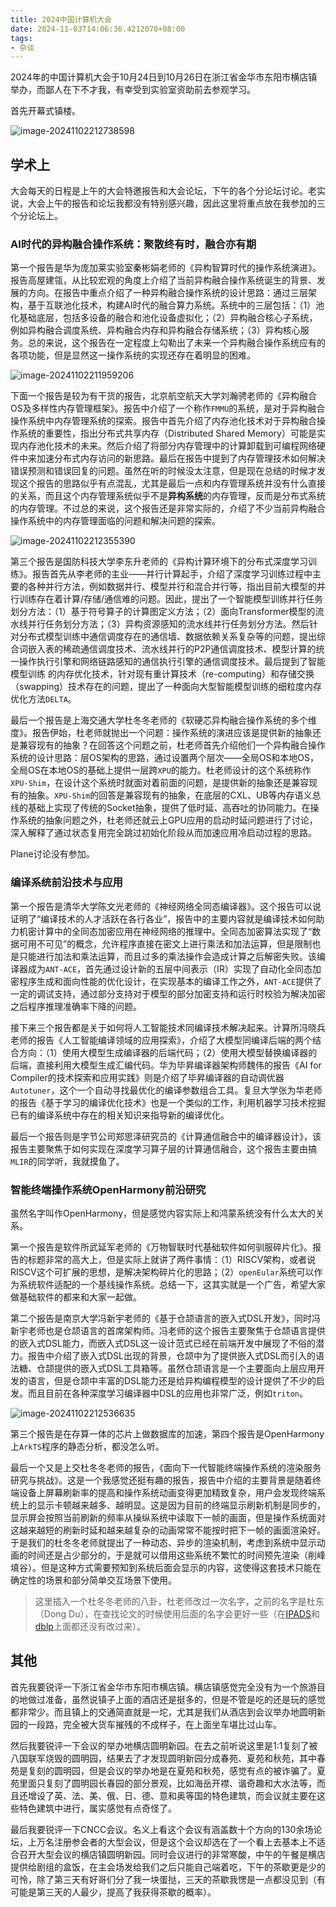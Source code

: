 ```yaml
---
title: 2024中国计算机大会
date: 2024-11-03T14:06:36.4212070+08:00
tags:
- 杂谈
---
```


2024年的中国计算机大会于10月24日到10月26日在浙江省金华市东阳市横店镇举办，而鄙人在下不才我，有幸受到实验室资助前去参观学习。

<!--more-->

首先开幕式镇楼。

![image-20241102212738598](./cncc-2024/image-20241102212738598.png)

## 学术上

大会每天的日程是上午的大会特邀报告和大会论坛，下午的各个分论坛讨论。老实说，大会上午的报告和论坛我都没有特别感兴趣，因此这里将重点放在我参加的三个分论坛上。

### AI时代的异构融合操作系统：聚散终有时，融合亦有期

第一个报告是华为庞加莱实验室秦彬娟老师的《异构智算时代的操作系统演进》。报告高屋建瓴，从比较宏观的角度上介绍了当前异构融合操作系统诞生的背景、发展的方向。在报告中重点介绍了一种异构融合操作系统的设计思路：通过三层架构，基于互联池化技术，构建AI时代的融合算力系统。系统中的三层包括：（1）池化基础底层，包括多设备的融合和池化设备虚拟化；（2）异构融合核心子系统，例如异构融合调度系统、异构融合内存和异构融合存储系统；（3）异构核心服务。总的来说，这个报告在一定程度上勾勒出了未来一个异构融合操作系统应有的各项功能，但是显然这一操作系统的实现还存在着明显的困难。

![image-20241102211959206](./cncc-2024/image-20241102211959206.png)

下面一个报告是较为有干货的报告，北京航空航天大学刘瀚骋老师的《异构融合OS及多样性内存管理框架》。报告中介绍了一个称作`FMMU`的系统，是对于异构融合操作系统中内存管理系统的探索。报告中首先介绍了内存池化技术对于异构融合操作系统的重要性，指出分布式共享内存（Distributed Shared Memory）可能是实现内存池化技术的未来。然后介绍了将部分内存管理中的计算卸载到可编程网络硬件中来加速分布式内存访问的新思路。最后在报告中提到了内存管理技术如何解决错误预测和错误回复的问题。虽然在听的时候没太注意，但是现在总结的时候才发现这个报告的思路似乎有点混乱，尤其是最后一点和内存管理系统并没有什么直接的关系，而且这个内存管理系统似乎不是**异构系统**的内存管理，反而是分布式系统的内存管理。不过总的来说，这个报告还是非常实际的，介绍了不少当前异构融合操作系统中的内存管理面临的问题和解决问题的探索。

![image-20241102212355390](./cncc-2024/image-20241102212355390.png)

第三个报告是国防科技大学李东升老师的《异构计算环境下的分布式深度学习训练》。报告首先从李老师的主业——并行计算起手，介绍了深度学习训练过程中主要的各种并行方法，例如数据并行、模型并行和混合并行等，指出目前大模型的并行训练存在着计算/存储/通信难的问题。因此，提出了一个智能模型训练并行任务划分方法：（1）基于符号算子的计算图定义方法；（2）面向Transformer模型的流水线并行任务划分方法；（3）异构资源感知的流水线并行任务划分方法。然后针对分布式模型训练中通信调度存在的通信墙、数据依赖关系复杂等的问题，提出综合词嵌入表的稀疏通信调度技术、流水线并行的P2P通信调度技术、模型计算的统一操作执行引擎和网络链路感知的通信执行引擎的通信调度技术。最后提到了智能模型训练 的内存优化技术，针对现有重计算技术（re-computing）和存储交换（swapping）技术存在的问题，提出了一种面向大型智能模型训练的细粒度内存优化方法`DELTA`。

最后一个报告是上海交通大学杜冬冬老师的《软硬芯异构融合操作系统的多个维度》。报告伊始，杜老师就抛出一个问题：操作系统的演进应该是提供新的抽象还是兼容现有的抽象？在回答这个问题之前，杜老师首先介绍他们一个异构融合操作系统的设计思路：层OS架构的思路，通过设置两个层次——全局OS和本地OS，全局OS在本地OS的基础上提供一层跨`XPU`的能力。杜老师设计的这个系统称作`XPU-Shim`，在设计这个系统时就面对着前面的问题，是提供新的抽象还是兼容现有的抽象。`XPU-Shim`的回答是兼容现有的抽象，在底层的CXL、UB等内存语义总线的基础上实现了传统的Socket抽象，提供了低时延、高吞吐的协同能力。在操作系统的抽象问题之外，杜老师还就云上GPU应用的启动时延问题进行了讨论，深入解释了通过状态复用完全跳过初始化阶段从而加速应用冷启动过程的思路。

Plane讨论没有参加。

### 编译系统前沿技术与应用

第一个报告是清华大学陈文光老师的《神经网络全同态编译器》。这个报告可以说证明了“编译技术的人才活跃在各行各业”，报告中的主要内容就是编译技术如何助力机密计算中的全同态加密应用在神经网络的推理中。全同态加密算法实现了“数据可用不可见”的概念，允许程序直接在密文上进行乘法和加法运算，但是限制也是只能进行加法和乘法运算，而且过多的乘法操作会造成计算之后解密失败。该编译器成为`ANT-ACE`，首先通过设计新的五层中间表示（IR）实现了自动化全同态加密程序生成和面向性能的优化设计，在实现基本的编译工作之外，`ANT-ACE`提供了一定的调试支持，通过部分支持对于模型的部分加密支持和运行时校验为解决加密之后程序推理准确率下降的问题。

接下来三个报告都是关于如何将人工智能技术同编译技术解决起来。计算所冯晓兵老师的报告《人工智能编译领域的应用探索》，介绍了大模型同编译后端的两个结合方向：（1）使用大模型生成编译器的后端代码；（2）使用大模型替换编译器的后端，直接利用大模型生成汇编代码。华为毕昇编译器架构师魏伟的报告《AI for Compiler的技术探索和应用实践》则是介绍了毕昇编译器的自动调优器`Autotuner`，这个一个自动寻找最优化的编译参数组合工具。复旦大学张为华老师的报告《基于学习的编译优化技术》也是一个类似的工作，利用机器学习技术挖掘已有的编译系统中存在的相关知识来指导新的编译优化。

最后一个报告则是字节公司郑思泽研究员的《计算通信融合中的编译器设计》，该报告主要聚焦于如何实现在深度学习算子层的计算通信融合，这个报告主要由搞`MLIR`的同学听，我就摸鱼了。

### 智能终端操作系统OpenHarmony前沿研究

虽然名字叫作OpenHarmony，但是感觉内容实际上和鸿蒙系统没有什么太大的关系。

第一个报告是软件所武延军老师的《万物智联时代基础软件如何驯服碎片化》。报告的标题非常的高大上，但是实际上就讲了两件事情：（1）RISCV架构，或者说RISCV这个可扩展的思想，是解决架构碎片化的思路；（2）`openEular`系统可以作为系统软件适配的一个基线操作系统。总结一下，这其实就是一个广告，希望大家做基础软件的都来和大家一起做。

第二个报告是南京大学冯新宇老师的《基于仓颉语言的嵌入式DSL开发》，同时冯新宇老师也是仓颉语言的首席架构师。冯老师的这个报告主要聚焦于仓颉语言提供的嵌入式DSL能力，而嵌入式DSL这一设计范式已经在前端开发中展现了不俗的潜力。报告中介绍了嵌入式DSL出现的背景，仓颉中为了提供嵌入式DSL而引入的语法糖、仓颉提供的嵌入式DSL工具箱等。虽然仓颉语言是一个主要面向上层应用开发的语言，但是仓颉中丰富的DSL能力还是给异构编程模型的设计提供了不少的启发。而且目前在各种深度学习编译器中DSL的应用也非常广泛，例如`triton`。

![image-20241102212536635](./cncc-2024/image-20241102212536635.png)

第三个报告是在存算一体的芯片上做数据库的加速，第四个报告是OpenHarmony上`ArkTS`程序的静态分析，都没怎么听。

最后一个又是上交杜冬冬老师的报告，《面向下一代智能终端操作系统的渲染服务研究与挑战》。这是一个我感觉还挺有趣的报告，报告中介绍的主要背景是随着终端设备上屏幕刷新率的提高和操作系统动画变得更加精致复杂，用户会发现终端系统上的显示卡顿越来越多、越明显。这是因为目前的终端显示刷新机制是同步的，显示屏会按照当前刷新的频率从操纵系统中读取下一帧的画面，但是操作系统面对这越来越短的刷新时延和越来越复杂的动画常常不能按时把下一帧的画面渲染好。于是我们的杜冬冬老师就提出了一种动态、异步的渲染机制，考虑到系统中显示动画的时间还是占少部分的，于是就可以借用这些系统不繁忙的时间预先渲染（削峰填谷）。但是这种方式需要预知到系统后面会显示的内容，这使得这套技术只能在确定性的场景和部分简单交互场景下使用。

> 这里插入一个杜冬冬老师的八卦，杜老师改过一次名字，之前的名字是杜东（Dong Du），在查找论文的时候使用后面的名字会更好一些（在[IPADS](https://ipads.se.sjtu.edu.cn/zh/members/)和[dblp](https://dblp.org/pid/48/331-3.html)上面都还没有改过来）。

## 其他

首先我要锐评一下浙江省金华市东阳市横店镇。横店镇感觉完全没有为一个旅游目的地做过准备，虽然说镇子上面的酒店还是挺多的，但是不管是吃的还是玩的感觉都非常少。而且镇上的交通简直就是一坨，尤其是我们从酒店到会议举办地圆明新园的一段路，完全被大货车摧残的不成样子，在上面坐车堪比过山车。

然后我要锐评一下会议的举办地横店圆明新园。在去之前听说这里是1:1复刻了被八国联军烧毁的圆明园，结果去了才发现圆明新园分成春苑、夏苑和秋苑，其中春苑是复刻的圆明园，但是会议的举办地是在夏苑和秋苑，感觉有点的被诈骗了。夏苑里面只复刻了圆明园长春园的部分景观，比如海岳开襟、谐奇趣和大水法等，而且还增设了英、法、美、俄、日、德、意和奥等国的特色建筑，而会议就主要在这些特色建筑中进行，属实感觉有点奇怪了。

最后我要锐评一下CNCC会议。名义上看这个会议有涵盖数十个方向的130余场论坛，上万名注册参会者的大型会议，但是这个会议却选在了一个看上去基本上不适合召开大型会议的横店镇圆明新园。同时会议进行的非常寒酸，中午的午餐是横店提供给剧组的盒饭，在主会场发给我们之后只能自己端着吃，下午的茶歇更是少的可怜，除了第三天有好哥们分了我一块蛋挞，三天的茶歇我愣是一点都没见到（有可能是第三天的人最少，提高了我获得茶歇的概率）。

